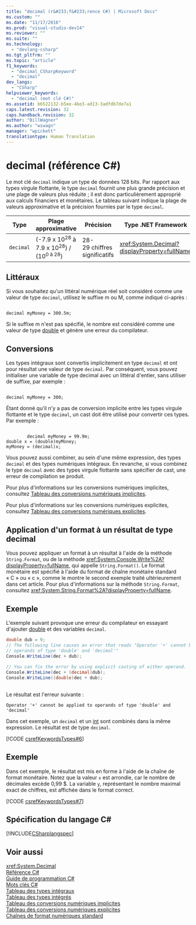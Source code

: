 ```yaml
---
title: "decimal (r&#233;f&#233;rence C#) | Microsoft Docs"
ms.custom: ""
ms.date: "11/17/2016"
ms.prod: "visual-studio-dev14"
ms.reviewer: ""
ms.suite: ""
ms.technology: 
  - "devlang-csharp"
ms.tgt_pltfrm: ""
ms.topic: "article"
f1_keywords: 
  - "decimal_CSharpKeyword"
  - "decimal"
dev_langs: 
  - "CSharp"
helpviewer_keywords: 
  - "decimal (mot clé C#)"
ms.assetid: b6522132-b5ee-4be3-ad13-3adfdb7de7a1
caps.latest.revision: 32
caps.handback.revision: 32
author: "BillWagner"
ms.author: "wiwagn"
manager: "wpickett"
translationtype: Human Translation
---
```

# decimal (r&#233;f&#233;rence C#)
Le mot clé `decimal` indique un type de données 128 bits.  Par rapport aux types virgule flottante, le type `decimal` fournit une plus grande précision et une plage de valeurs plus réduite ; il est donc particulièrement approprié aux calculs financiers et monétaires.  Le tableau suivant indique la plage de valeurs approximative et la précision fournies par le type `decimal`.  
  
|Type|Plage approximative|Précision|Type .NET Framework|  
|----------|-------------------------|---------------|-------------------------|  
|`decimal`|\(\-7.9 x 10<sup>28</sup> à 7.9 x 10<sup>28</sup>\) \/ \(10<sup>0 à 28</sup>\)|28\-29 chiffres significatifs|<xref:System.Decimal?displayProperty=fullName>|  
  
## Littéraux  
 Si vous souhaitez qu'un littéral numérique réel soit considéré comme une valeur de type `decimal`, utilisez le suffixe m ou M, comme indiqué ci\-après :  
  
```  
  
decimal myMoney = 300.5m;  
```  
  
 Si le suffixe m n'est pas spécifié, le nombre est considéré comme une valeur de type [double](../../../csharp/language-reference/keywords/double.md) et génère une erreur du compilateur.  
  
## Conversions  
 Les types intégraux sont convertis implicitement en type `decimal` et ont pour résultat une valeur de type `decimal`.  Par conséquent, vous pouvez initialiser une variable de type decimal avec un littéral d'entier, sans utiliser de suffixe, par exemple :  
  
```  
  
decimal myMoney = 300;  
```  
  
 Étant donné qu'il n'y a pas de conversion implicite entre les types virgule flottante et le type `decimal`, un cast doit être utilisé pour convertir ces types.  Par exemple :  
  
```  
  
        decimal myMoney = 99.9m;  
double x = (double)myMoney;  
myMoney = (decimal)x;  
```  
  
 Vous pouvez aussi combiner, au sein d'une même expression, des types `decimal` et des types numériques intégraux.  En revanche, si vous combinez le type `decimal` avec des types virgule flottante sans spécifier de cast, une erreur de compilation se produit.  
  
 Pour plus d'informations sur les conversions numériques implicites, consultez [Tableau des conversions numériques implicites](../../../csharp/language-reference/keywords/implicit-numeric-conversions-table.md).  
  
 Pour plus d'informations sur les conversions numériques explicites, consultez [Tableau des conversions numériques explicites](../../../csharp/language-reference/keywords/explicit-numeric-conversions-table.md).  
  
## Application d'un format à un résultat de type decimal  
 Vous pouvez appliquer un format à un résultat à l'aide de la méthode `String.Format`, ou de la méthode <xref:System.Console.Write%2A?displayProperty=fullName>, qui appelle `String.Format()`.  Le format monétaire est spécifié à l'aide du format de chaîne monétaire standard « C » ou « c », comme le montre le second exemple traité ultérieurement dans cet article.  Pour plus d'informations sur la méthode `String.Format`, consultez <xref:System.String.Format%2A?displayProperty=fullName>.  
  
## Exemple  
 L'exemple suivant provoque une erreur du compilateur en essayant d'ajouter [double](../../../csharp/language-reference/keywords/double.md) et des variables `decimal`.  
  
```c#  
double dub = 9;  
// The following line causes an error that reads "Operator '+' cannot be applied to   
// operands of type 'double' and 'decimal'"  
Console.WriteLine(dec + dub);   
  
// You can fix the error by using explicit casting of either operand.  
Console.WriteLine(dec + (decimal)dub);  
Console.WriteLine((double)dec + dub);  
  
```  
  
 Le résultat est l'erreur suivante :  
  
 `Operator '+' cannot be applied to operands of type 'double' and 'decimal'`  
  
 Dans cet exemple, un `decimal` et un [int](../../../csharp/language-reference/keywords/int.md) sont combinés dans la même expression.  Le résultat est de type `decimal`.  
  
 [!CODE [csrefKeywordsTypes#6](../CodeSnippet/VS_Snippets_VBCSharp/csrefKeywordsTypes#6)]  
  
## Exemple  
 Dans cet exemple, le résultat est mis en forme à l'aide de la chaîne de format monétaire.  Notez que la valeur `x` est arrondie, car le nombre de décimales excède 0,99 $.  La variable `y`, représentant le nombre maximal exact de chiffres, est affichée dans le format correct.  
  
 [!CODE [csrefKeywordsTypes#7](../CodeSnippet/VS_Snippets_VBCSharp/csrefKeywordsTypes#7)]  
  
## Spécification du langage C\#  
 [!INCLUDE[CSharplangspec](../../../csharp/language-reference/keywords/includes/csharplangspec_md.md)]  
  
## Voir aussi  
 <xref:System.Decimal>   
 [Référence C\#](../../../csharp/language-reference/index.md)   
 [Guide de programmation C\#](../../../csharp/programming-guide/index.md)   
 [Mots clés C\#](../../../csharp/language-reference/keywords/index.md)   
 [Tableau des types intégraux](../../../csharp/language-reference/keywords/integral-types-table.md)   
 [Tableau des types intégrés](../../../csharp/language-reference/keywords/built-in-types-table.md)   
 [Tableau des conversions numériques implicites](../../../csharp/language-reference/keywords/implicit-numeric-conversions-table.md)   
 [Tableau des conversions numériques explicites](../../../csharp/language-reference/keywords/explicit-numeric-conversions-table.md)   
 [Chaînes de format numériques standard](../Topic/Standard%20Numeric%20Format%20Strings.md)